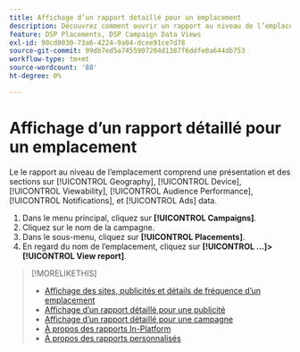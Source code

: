 ```yaml
---
title: Affichage d’un rapport détaillé pour un emplacement
description: Découvrez comment ouvrir un rapport au niveau de l’emplacement avec des sections sur [!UICONTROL Geography], [!UICONTROL Device], [!UICONTROL Viewability], [!UICONTROL Audience Performance], [!UICONTROL Notifications], et [!UICONTROL Ads] data.
feature: DSP Placements, DSP Campaign Data Views
exl-id: 90cd8030-73a6-4224-9a04-dcee91ce7d78
source-git-commit: 99db7ed5a7455907204d1387f6ddfe0a644db753
workflow-type: tm+mt
source-wordcount: '88'
ht-degree: 0%

---
```


# Affichage d’un rapport détaillé pour un emplacement

Le <!--legacy --> le rapport au niveau de l’emplacement comprend une présentation et des sections sur [!UICONTROL Geography], [!UICONTROL Device], [!UICONTROL Viewability], [!UICONTROL Audience Performance], [!UICONTROL Notifications], et [!UICONTROL Ads] data.

1. Dans le menu principal, cliquez sur **[!UICONTROL Campaigns]**.
1. Cliquez sur le nom de la campagne.
1. Dans le sous-menu, cliquez sur **[!UICONTROL Placements]**.
1. En regard du nom de l’emplacement, cliquez sur  **[!UICONTROL ...]>[!UICONTROL View report]**.

>[!MORELIKETHIS]
>
>* [Affichage des sites, publicités et détails de fréquence d’un emplacement](/help/dsp/campaign-management/reports/placement-details-view.md)
>* [Affichage d’un rapport détaillé pour une publicité](/help/dsp/campaign-management/ads/ad-view-report.md)
>* [Affichage d’un rapport détaillé pour une campagne](/help/dsp/campaign-management/campaigns/campaign-view-report.md)
>* [À propos des rapports In-Platform](/help/dsp/campaign-management/reports/campaign-reports-about.md)
>* [À propos des rapports personnalisés](/help/dsp/reports/report-about.md)


